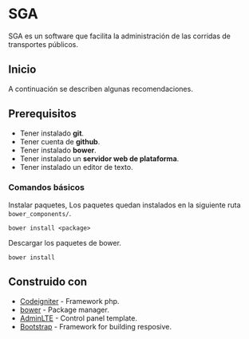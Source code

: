 # SGA

SGA es un software que facilita la administración de las corridas de transportes públicos.

## Inicio

A continuación se describen algunas recomendaciones.

## Prerequisitos

* Tener instalado **git**.
* Tener cuenta de **github**.
* Tener instalado **bower**.
* Tener instalado un **servidor web de plataforma**.
* Tener instalado un editor de texto.

### Comandos básicos

Instalar paquetes, Los paquetes quedan instalados en la siguiente ruta ```bower_components/```.

```
bower install <package>
```

Descargar los paquetes de bower.

```
bower install
```

## Construido con
* [Codeigniter](https://codeigniter.com) - Framework php.
* [bower](https://bower.io) - Package manager.
* [AdminLTE](https://adminlte.io/) - Control panel template.
* [Bootstrap](https://getbootstrap.com/) - Framework for building resposive.
